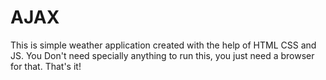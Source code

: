 # AJAX
This is simple weather application created with the help of HTML CSS and JS.
You Don't need specially anything to run this, you just need a browser for that.
That's it!
